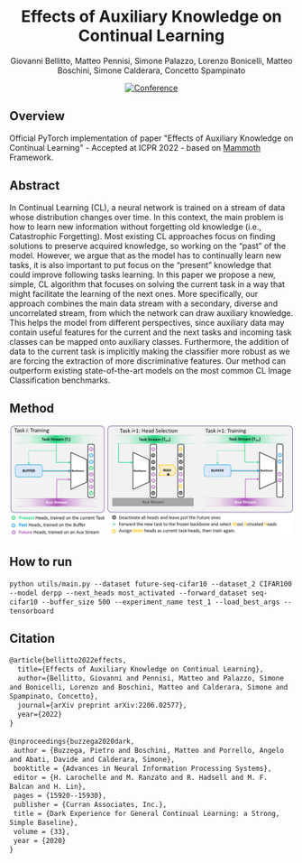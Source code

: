 <div align="center"> 

# Effects of Auxiliary Knowledge on Continual Learning
Giovanni Bellitto, Matteo Pennisi, Simone Palazzo, Lorenzo Bonicelli, Matteo Boschini, Simone Calderara, Concetto Spampinato

[![Conference](http://img.shields.io/badge/ICPR-2022-4b44ce.svg)](https://arxiv.org/pdf/2206.02577)

</div>

## Overview
Official PyTorch implementation of paper "Effects of Auxiliary Knowledge on Continual Learning" - Accepted at ICPR 2022 - based on [Mammoth](https://github.com/aimagelab/mammoth) Framework.


## Abstract

In Continual Learning (CL), a neural network is trained on a stream of data whose distribution changes over time.
In this context, the main problem is how to learn new information without forgetting old knowledge (i.e., Catastrophic Forgetting).
Most existing CL approaches focus on finding solutions to preserve acquired knowledge, so working on the “past” of the model. However, we argue that as the model has to continually learn new tasks, it is also important to put focus on the “present” knowledge that could improve following tasks learning. In this paper we propose a new, simple, CL algorithm that focuses on solving the current task in a way that might facilitate the learning of the next ones. More specifically, our approach combines the main data stream with a secondary, diverse and uncorrelated stream, from which the network can draw auxiliary knowledge. This helps the model from different perspectives, since auxiliary data may contain useful features for the current and the next tasks and incoming task classes can be mapped onto auxiliary classes. Furthermore, the addition of data to the current task is implicitly making the classifier more robust as we are forcing the extraction of more discriminative features. Our method can outperform existing state-of-the-art models on the most common CL Image Classification benchmarks.

## Method

![alt text](https://github.com/perceivelab/cl-mah/blob/main/imgs/MHA.png?raw=true)



## How to run
```
python utils/main.py --dataset future-seq-cifar10 --dataset_2 CIFAR100 --model derpp --next_heads most_activated --forward_dataset seq-cifar10 --buffer_size 500 --experiment_name test_1 --load_best_args --tensorboard
```

## Citation
```
@article{bellitto2022effects,
  title={Effects of Auxiliary Knowledge on Continual Learning},
  author={Bellitto, Giovanni and Pennisi, Matteo and Palazzo, Simone and Bonicelli, Lorenzo and Boschini, Matteo and Calderara, Simone and Spampinato, Concetto},
  journal={arXiv preprint arXiv:2206.02577},
  year={2022}
}

@inproceedings{buzzega2020dark,
 author = {Buzzega, Pietro and Boschini, Matteo and Porrello, Angelo and Abati, Davide and Calderara, Simone},
 booktitle = {Advances in Neural Information Processing Systems},
 editor = {H. Larochelle and M. Ranzato and R. Hadsell and M. F. Balcan and H. Lin},
 pages = {15920--15930},
 publisher = {Curran Associates, Inc.},
 title = {Dark Experience for General Continual Learning: a Strong, Simple Baseline},
 volume = {33},
 year = {2020}
}
```
